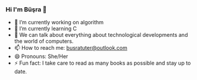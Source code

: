 ### Hi I'm Büşra 👋


- 🔭 I’m currently working on algorithm
- 🌱 I’m currently learning C 
- 💬 We can talk about everything about technological developments and the world of computers. 
- 📫 How to reach me: busratuter@outlook.com
- 😄 Pronouns: She/Her
- ⚡ Fun fact: I take care to read as many books as possible and stay up to date.
